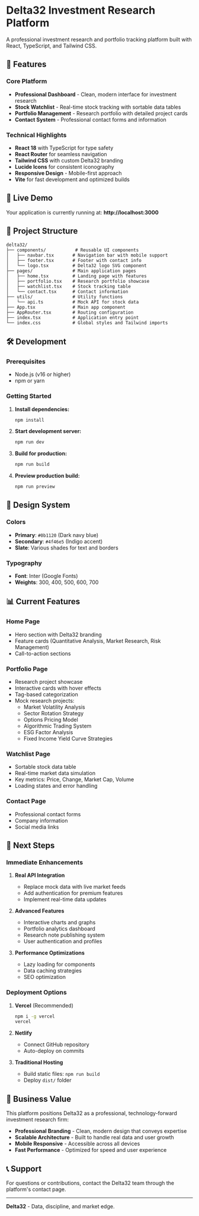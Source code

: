 # Delta32 Investment Research Platform

A professional investment research and portfolio tracking platform built with React, TypeScript, and Tailwind CSS.

## 🚀 Features

### Core Platform
- **Professional Dashboard** - Clean, modern interface for investment research
- **Stock Watchlist** - Real-time stock tracking with sortable data tables
- **Portfolio Management** - Research portfolio with detailed project cards
- **Contact System** - Professional contact forms and information

### Technical Highlights
- **React 18** with TypeScript for type safety
- **React Router** for seamless navigation
- **Tailwind CSS** with custom Delta32 branding
- **Lucide Icons** for consistent iconography
- **Responsive Design** - Mobile-first approach
- **Vite** for fast development and optimized builds

## 🎯 Live Demo

Your application is currently running at: **http://localhost:3000**

## 📁 Project Structure

```
delta32/
├── components/           # Reusable UI components
│   ├── navbar.tsx       # Navigation bar with mobile support
│   ├── footer.tsx       # Footer with contact info
│   └── logo.tsx         # Delta32 logo SVG component
├── pages/               # Main application pages
│   ├── home.tsx         # Landing page with features
│   ├── portfolio.tsx    # Research portfolio showcase
│   ├── watchlist.tsx    # Stock tracking table
│   └── contact.tsx      # Contact information
├── utils/               # Utility functions
│   └── api.ts           # Mock API for stock data
├── App.tsx              # Main app component
├── AppRouter.tsx        # Routing configuration
├── index.tsx            # Application entry point
└── index.css            # Global styles and Tailwind imports
```

## 🛠️ Development

### Prerequisites
- Node.js (v16 or higher)
- npm or yarn

### Getting Started

1. **Install dependencies:**
   ```bash
   npm install
   ```

2. **Start development server:**
   ```bash
   npm run dev
   ```

3. **Build for production:**
   ```bash
   npm run build
   ```

4. **Preview production build:**
   ```bash
   npm run preview
   ```

## 🎨 Design System

### Colors
- **Primary**: `#0b1120` (Dark navy blue)
- **Secondary**: `#4f46e5` (Indigo accent)
- **Slate**: Various shades for text and borders

### Typography
- **Font**: Inter (Google Fonts)
- **Weights**: 300, 400, 500, 600, 700

## 📊 Current Features

### Home Page
- Hero section with Delta32 branding
- Feature cards (Quantitative Analysis, Market Research, Risk Management)
- Call-to-action sections

### Portfolio Page
- Research project showcase
- Interactive cards with hover effects
- Tag-based categorization
- Mock research projects:
  - Market Volatility Analysis
  - Sector Rotation Strategy
  - Options Pricing Model
  - Algorithmic Trading System
  - ESG Factor Analysis
  - Fixed Income Yield Curve Strategies

### Watchlist Page
- Sortable stock data table
- Real-time market data simulation
- Key metrics: Price, Change, Market Cap, Volume
- Loading states and error handling

### Contact Page
- Professional contact forms
- Company information
- Social media links

## 🔄 Next Steps

### Immediate Enhancements
1. **Real API Integration**
   - Replace mock data with live market feeds
   - Add authentication for premium features
   - Implement real-time data updates

2. **Advanced Features**
   - Interactive charts and graphs
   - Portfolio analytics dashboard
   - Research note publishing system
   - User authentication and profiles

3. **Performance Optimizations**
   - Lazy loading for components
   - Data caching strategies
   - SEO optimization

### Deployment Options
1. **Vercel** (Recommended)
   ```bash
   npm i -g vercel
   vercel
   ```

2. **Netlify**
   - Connect GitHub repository
   - Auto-deploy on commits

3. **Traditional Hosting**
   - Build static files: `npm run build`
   - Deploy `dist/` folder

## 🎯 Business Value

This platform positions Delta32 as a professional, technology-forward investment research firm:

- **Professional Branding** - Clean, modern design that conveys expertise
- **Scalable Architecture** - Built to handle real data and user growth  
- **Mobile Responsive** - Accessible across all devices
- **Fast Performance** - Optimized for speed and user experience

## 📞 Support

For questions or contributions, contact the Delta32 team through the platform's contact page.

---

**Delta32** - Data, discipline, and market edge. 